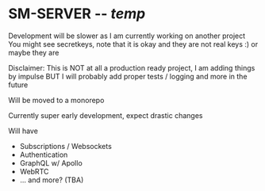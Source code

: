 # SM-SERVER  -- *temp*

Development will be slower as I am currently working on another project
You might see secretkeys, note that it is okay and they are not real keys :) or maybe they are

Disclaimer: This is NOT at all a production ready project, I am adding things by impulse BUT I will probably add proper tests / logging and more in the future

Will be moved to a monorepo

Currently super early development, expect drastic changes

Will have
* Subscriptions / Websockets
* Authentication
* GraphQL w/ Apollo
* WebRTC
* ... and more? (TBA)
